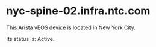 # nyc-spine-02.infra.ntc.com

This Arista vEOS device is located in New York City.

Its status is: Active.
